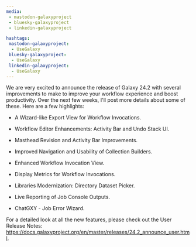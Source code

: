 ```yaml
---
media:
 - mastodon-galaxyproject
 - bluesky-galaxyproject
 - linkedin-galaxyproject

hashtags:
 mastodon-galaxyproject:
  - UseGalaxy
 bluesky-galaxyproject:
  - UseGalaxy
 linkedin-galaxyproject:
  - UseGalaxy
---
```

We are very excited to announce the release of Galaxy 24.2 with several improvements to make to improve your workflow experience and boost productivity. Over the next few weeks, I'll post more details about some of these. Here are a few highlights:


* A Wizard-like Export View for Workflow Invocations.

* Workflow Editor Enhancements: Activity Bar and Undo Stack UI.

* Masthead Revision and Activity Bar Improvements.

* Improved Navigation and Usability of Collection Builders.

* Enhanced Workflow Invocation View.


* Display Metrics for Workflow Invocations.

* Libraries Modernization: Directory Dataset Picker.

* Live Reporting of Job Console Outputs.

* ChatGXY - Job Error Wizard.


For a detailed look at all the new features, please check out the User Release Notes: https://docs.galaxyproject.org/en/master/releases/24.2_announce_user.html.
